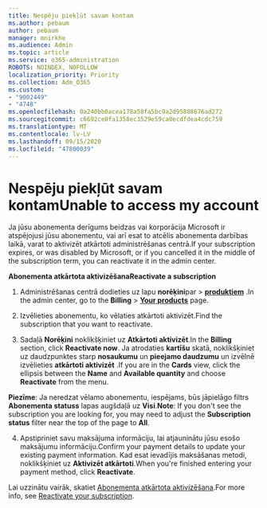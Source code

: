 ```yaml
---
title: Nespēju piekļūt savam kontam
ms.author: pebaum
author: pebaum
manager: mnirkhe
ms.audience: Admin
ms.topic: article
ms.service: o365-administration
ROBOTS: NOINDEX, NOFOLLOW
localization_priority: Priority
ms.collection: Adm_O365
ms.custom:
- "9002449"
- "4748"
ms.openlocfilehash: 0a240bb0acea178a58fa5bc9a2d95808676ad272
ms.sourcegitcommit: c6692ce0fa1358ec3529e59ca0ecdfdea4cdc759
ms.translationtype: MT
ms.contentlocale: lv-LV
ms.lasthandoff: 09/15/2020
ms.locfileid: "47800039"
---
```

# <a name="unable-to-access-my-account"></a><span data-ttu-id="11d0e-102">Nespēju piekļūt savam kontam</span><span class="sxs-lookup"><span data-stu-id="11d0e-102">Unable to access my account</span></span>

<span data-ttu-id="11d0e-103">Ja jūsu abonementa derīgums beidzas vai korporācija Microsoft ir atspējojusi jūsu abonementu, vai arī esat to atcēlis abonementa darbības laikā, varat to aktivizēt atkārtoti administrēšanas centrā.</span><span class="sxs-lookup"><span data-stu-id="11d0e-103">If your subscription expires, or was disabled by Microsoft, or if you cancelled it in the middle of the subscription term, you can reactivate it in the admin center.</span></span>

<span data-ttu-id="11d0e-104">**Abonementa atkārtota aktivizēšana**</span><span class="sxs-lookup"><span data-stu-id="11d0e-104">**Reactivate a subscription**</span></span>

1. <span data-ttu-id="11d0e-105">Administrēšanas centrā dodieties uz lapu **norēķini**par  >  **[produktiem](https://go.microsoft.com/fwlink/p/?linkid=842054)** .</span><span class="sxs-lookup"><span data-stu-id="11d0e-105">In the admin center, go to the **Billing** > **[Your products](https://go.microsoft.com/fwlink/p/?linkid=842054)** page.</span></span>

2. <span data-ttu-id="11d0e-106">Izvēlieties abonementu, ko vēlaties atkārtoti aktivizēt.</span><span class="sxs-lookup"><span data-stu-id="11d0e-106">Find the subscription that you want to reactivate.</span></span>

3. <span data-ttu-id="11d0e-107">Sadaļā **Norēķini** noklikšķiniet uz **Atkārtoti aktivizēt**.</span><span class="sxs-lookup"><span data-stu-id="11d0e-107">In the **Billing** section, click **Reactivate now**.</span></span> <span data-ttu-id="11d0e-108">Ja atrodaties **kartīšu** skatā, noklikšķiniet uz daudzpunktes starp **nosaukumu** un **pieejamo daudzumu** un izvēlnē izvēlieties **atkārtoti aktivizēt** .</span><span class="sxs-lookup"><span data-stu-id="11d0e-108">If you are in the **Cards** view, click the ellipsis between the **Name** and **Available quantity** and choose **Reactivate** from the menu.</span></span>

<span data-ttu-id="11d0e-109">**Piezīme**: Ja neredzat vēlamo abonementu, iespējams, būs jāpielāgo filtrs **Abonementa statuss** lapas augšdaļā uz **Visi**.</span><span class="sxs-lookup"><span data-stu-id="11d0e-109">**Note**: If you don't see the subscription you are looking for, you may need to adjust the **Subscription status** filter near the top of the page to **All**.</span></span>

4. <span data-ttu-id="11d0e-110">Apstipriniet savu maksājuma informāciju, lai atjauninātu jūsu esošo maksājumu informāciju.</span><span class="sxs-lookup"><span data-stu-id="11d0e-110">Confirm your payment details to update your existing payment information.</span></span> <span data-ttu-id="11d0e-111">Kad esat ievadījis maksāšanas metodi, noklikšķiniet uz **Aktivizēt atkārtoti**.</span><span class="sxs-lookup"><span data-stu-id="11d0e-111">When you're finished entering your payment method, click **Reactivate**.</span></span>

<span data-ttu-id="11d0e-112">Lai uzzinātu vairāk, skatiet [Abonementa atkārtota aktivizēšana](https://docs.microsoft.com/microsoft-365/commerce/subscriptions/reactivate-your-subscription).</span><span class="sxs-lookup"><span data-stu-id="11d0e-112">For more info, see [Reactivate your subscription](https://docs.microsoft.com/microsoft-365/commerce/subscriptions/reactivate-your-subscription).</span></span>
